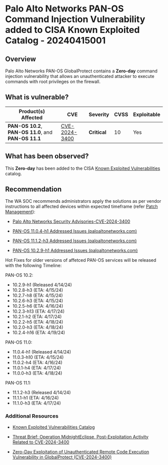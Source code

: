 # Palo Alto Networks PAN-OS Command Injection Vulnerability added to CISA Known Exploited Catalog - 20240415001

## Overview

Palo Alto Networks PAN-OS GlobalProtect contains a **Zero-day** command injection vulnerability that allows an unauthenticated attacker to execute commands with root privileges on the firewall.

## What is vulnerable?

| Product(s) Affected                                   | CVE                                                             | Severity     | CVSS | Exploitable |
| ----------------------------------------------------- | --------------------------------------------------------------- | ------------ | ---- | -----|
| **PAN-OS 10.2**, **PAN-OS 11.0**, and **PAN-OS 11.1** | [CVE-2024-3400](https://nvd.nist.gov/vuln/detail/CVE-2024-3400) | **Critical** | 10   | Yes

## What has been observed?

This **Zero-day** has been added to the CISA [Known Exploited Vulnerabilities](https://www.cisa.gov/known-exploited-vulnerabilities-catalog) catalog.

## Recommendation

The WA SOC recommends administrators apply the solutions as per vendor instructions to all affected devices within expected timeframe  (refer [Patch Management](../guidelines/patch-management.md)):


- [Palo Alto Networks Security Advisories-CVE-2024-3400](https://security.paloaltonetworks.com/CVE-2024-3400)

- [PAN-OS 11.0.4-h1 Addressed Issues (paloaltonetworks.com)](https://docs.paloaltonetworks.com/pan-os/11-0/pan-os-release-notes/pan-os-11-0-4-known-and-addressed-issues/pan-os-11-0-4-h1-addressed-issues "https://docs.paloaltonetworks.com/pan-os/11-0/pan-os-release-notes/pan-os-11-0-4-known-and-addressed-issues/pan-os-11-0-4-h1-addressed-issues")

- [PAN-OS 11.1.2-h3 Addressed Issues (paloaltonetworks.com)](https://docs.paloaltonetworks.com/pan-os/11-1/pan-os-release-notes/pan-os-11-1-2-known-and-addressed-issues/pan-os-11-1-2-h3-addressed-issues "https://docs.paloaltonetworks.com/pan-os/11-1/pan-os-release-notes/pan-os-11-1-2-known-and-addressed-issues/pan-os-11-1-2-h3-addressed-issues")

- [PAN-OS 10.2.9-h1 Addressed Issues (paloaltonetworks.com)](https://docs.paloaltonetworks.com/pan-os/10-2/pan-os-release-notes/pan-os-10-2-9-known-and-addressed-issues/pan-os-10-2-9-h1-addressed-issues "https://docs.paloaltonetworks.com/pan-os/10-2/pan-os-release-notes/pan-os-10-2-9-known-and-addressed-issues/pan-os-10-2-9-h1-addressed-issues")

Hot Fixes for older versions of affetced PAN-OS services will be released with the following Timeline:

PAN-OS 10.2:
- 10.2.9-h1 (Released 4/14/24)
- 10.2.8-h3 (ETA: 4/15/24)
- 10.2.7-h8 (ETA: 4/15/24)
- 10.2.6-h3 (ETA: 4/15/24)
- 10.2.5-h6 (ETA: 4/16/24)
- 10.2.3-h13 (ETA: 4/17/24)
- 10.2.1-h2 (ETA: 4/17/24)
- 10.2.2-h5 (ETA: 4/18/24)
- 10.2.0-h3 (ETA: 4/18/24)
- 10.2.4-h16 (ETA: 4/19/24)

PAN-OS 11.0:
- 11.0.4-h1 (Released 4/14/24)
- 11.0.3-h10 (ETA: 4/15/24)
- 11.0.2-h4 (ETA: 4/16/24)
- 11.0.1-h4 (ETA: 4/17/24)
- 11.0.0-h3 (ETA: 4/18/24)

PAN-OS 11.1:
- 11.1.2-h3 (Released 4/14/24)
- 11.1.1-h1 (ETA: 4/16/24)
- 11.1.0-h3 (ETA: 4/17/24)

### Additional Resources

- [Known Exploited Vulnerabilities Catalog](https://www.cisa.gov/known-exploited-vulnerabilities-catalog)

- [Threat Brief: Operation MidnightEclipse, Post-Exploitation Activity Related to CVE-2024-3400](https://unit42.paloaltonetworks.com/cve-2024-3400/ "https://unit42.paloaltonetworks.com/cve-2024-3400/")

- [Zero-Day Exploitation of Unauthenticated Remote Code Execution Vulnerability in GlobalProtect (CVE-2024-3400)](https://www.volexity.com/blog/2024/04/12/zero-day-exploitation-of-unauthenticated-remote-code-execution-vulnerability-in-globalprotect-cve-2024-3400/ "https://www.volexity.com/blog/2024/04/12/zero-day-exploitation-of-unauthenticated-remote-code-execution-vulnerability-in-globalprotect-cve-2024-3400/")
